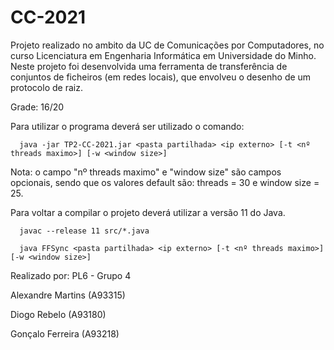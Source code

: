# CC-2021

Projeto realizado no ambito da UC de Comunicações por Computadores, no curso Licenciatura em Engenharia Informática em Universidade do Minho. Neste projeto foi desenvolvida uma ferramenta de transferência de conjuntos de ficheiros (em redes locais), que envolveu o desenho de um protocolo de raiz. 
  
Grade: 16/20

Para utilizar o programa deverá ser utilizado o comando:

```
  java -jar TP2-CC-2021.jar <pasta partilhada> <ip externo> [-t <nº threads maximo>] [-w <window size>]
```  
Nota: o campo "nº threads maximo" e "window size" são campos opcionais, sendo que os valores default são: threads = 30 e window size = 25.


Para voltar a compilar o projeto deverá utilizar a versão 11 do Java.
```
  javac --release 11 src/*.java
``` 

```
  java FFSync <pasta partilhada> <ip externo> [-t <nº threads maximo>] [-w <window size>]
``` 


Realizado por:
PL6 - Grupo 4

  Alexandre Martins (A93315)

  Diogo Rebelo (A93180)

  Gonçalo Ferreira (A93218)
